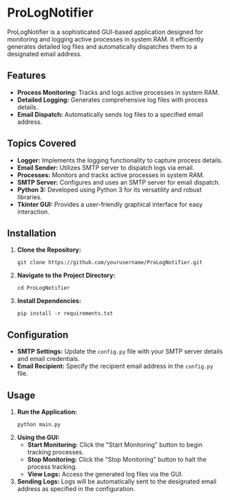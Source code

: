 <!DOCTYPE html>
<html lang="en">
<head>
    <meta charset="UTF-8">
    <meta name="viewport" content="width=device-width, initial-scale=1.0">
</head>
<body>
    <h1>ProLogNotifier</h1>
    <p>ProLogNotifier is a sophisticated GUI-based application designed for monitoring and logging active processes in system RAM. It efficiently generates detailed log files and automatically dispatches them to a designated email address.</p>
    <h2>Features</h2>
    <ul>
        <li><strong>Process Monitoring:</strong> Tracks and logs active processes in system RAM.</li>
        <li><strong>Detailed Logging:</strong> Generates comprehensive log files with process details.</li>
        <li><strong>Email Dispatch:</strong> Automatically sends log files to a specified email address.</li>
    </ul>
    <h2>Topics Covered</h2>
    <ul>
        <li><strong>Logger:</strong> Implements the logging functionality to capture process details.</li>
        <li><strong>Email Sender:</strong> Utilizes SMTP server to dispatch logs via email.</li>
        <li><strong>Processes:</strong> Monitors and tracks active processes in system RAM.</li>
        <li><strong>SMTP Server:</strong> Configures and uses an SMTP server for email dispatch.</li>
        <li><strong>Python 3:</strong> Developed using Python 3 for its versatility and robust libraries.</li>
        <li><strong>Tkinter GUI:</strong> Provides a user-friendly graphical interface for easy interaction.</li>
    </ul>
    <h2>Installation</h2>
    <ol>
        <li><strong>Clone the Repository:</strong>
            <pre><code>git clone https://github.com/yourusername/ProLogNotifier.git</code></pre>
        </li>
        <li><strong>Navigate to the Project Directory:</strong>
            <pre><code>cd ProLogNotifier</code></pre>
        </li>
        <li><strong>Install Dependencies:</strong>
            <pre><code>pip install -r requirements.txt</code></pre>
        </li>
    </ol>
    <h2>Configuration</h2>
    <ul>
        <li><strong>SMTP Settings:</strong> Update the <code>config.py</code> file with your SMTP server details and email credentials.</li>
        <li><strong>Email Recipient:</strong> Specify the recipient email address in the <code>config.py</code> file.</li>
    </ul>
    <h2>Usage</h2>
    <ol>
        <li><strong>Run the Application:</strong>
            <pre><code>python main.py</code></pre>
        </li>
        <li><strong>Using the GUI:</strong>
            <ul>
                <li><strong>Start Monitoring:</strong> Click the "Start Monitoring" button to begin tracking processes.</li>
                <li><strong>Stop Monitoring:</strong> Click the "Stop Monitoring" button to halt the process tracking.</li>
                <li><strong>View Logs:</strong> Access the generated log files via the GUI.</li>
            </ul>
        </li>
        <li><strong>Sending Logs:</strong> Logs will be automatically sent to the designated email address as specified in the configuration.</li>
    </ol>
</body>
</html>
